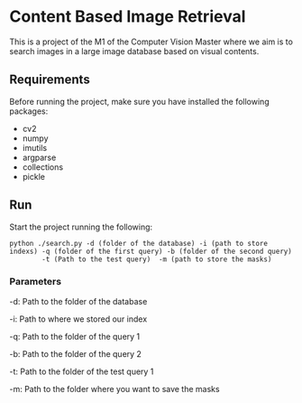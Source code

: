 # Content Based Image Retrieval
This is a project of the M1 of the Computer Vision Master where we aim is to search images in a large image database based on visual contents.


## Requirements
Before running the project, make sure you have installed the following packages:
- cv2
- numpy
- imutils
- argparse
- collections
- pickle

## Run
Start the project running the following:
```
python ./search.py -d (folder of the database) -i (path to store indexs) -q (folder of the first query) -b (folder of the second query) 
        -t (Path to the test query)  -m (path to store the masks)
```
### Parameters
-d: Path to the folder of the database

-i: Path to where we stored our index

-q: Path to the folder of the query 1

-b: Path to the folder of the query 2

-t: Path to the folder of the test query 1

-m: Path to the folder where you want to save the masks